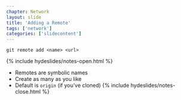 ```yaml
---
chapter: Network
layout: slide
title: 'Adding a Remote'
tags: ['network']
categories: ['slidecontent']
---
```


	git remote add <name> <url>


{% include hydeslides/notes-open.html %}
* Remotes are symbolic names
* Create as many as you like
* Default is `origin` (if you’ve cloned)
{% include hydeslides/notes-close.html %}